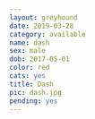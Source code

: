 ```yaml
---
layout: greyhound
date: 2019-03-28
category: available
name: dash
sex: male
dob: 2017-05-01
color: red
cats: yes
title: Dash
pic: dash.jpg
pending: yes
---
```


